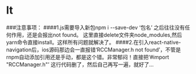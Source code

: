 # lt
###注意事项：
####1.js需要导入新包npm i --save-dev ‘包名’ 之后往往没有任何作用，还是会报出not found。 这里直接delete文件夹node_modules,然后yarn命令直接install。这样所有问题就解决了。
####2.在引入react-native-navigation后，ios源码那边会一直报错‘RCCManager.h not found’，不管是rnpm自动添加引用还是手动，都是这个错。非常郁闷！直接把‘#import "RCCManager.h"’ 这行代码删了，然后自己再写一遍，就好了...
